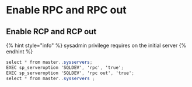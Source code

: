 # Enable RPC and RPC out

## Enable RCP and RCP out

{% hint style="info" %}
sysadmin privilege requires on the initial server
{% endhint %}

```csharp
select * from master..sysservers;
EXEC sp_serveroption 'SQLDEV', 'rpc', 'true'; 
EXEC sp_serveroption 'SQLDEV', 'rpc out', 'true';
select * from master..sysservers ;
```



